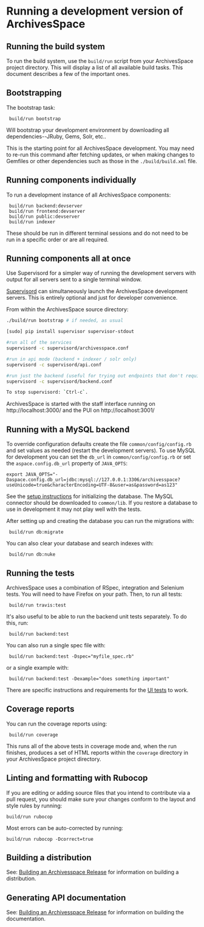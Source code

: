 # Running a development version of ArchivesSpace

## Running the build system

To run the build system, use the `build/run` script from your
ArchivesSpace project directory.  This will display a list of all
available build tasks.  This document describes a few of the important
ones.

## Bootstrapping

The bootstrap task:

     build/run bootstrap

Will bootstrap your development environment by downloading all
dependencies--JRuby, Gems, Solr, etc..

This is the starting point for all ArchivesSpace development. You may need
to re-run this command after fetching updates, or when making changes to
Gemfiles or other dependencies such as those in the `./build/build.xml` file.

## Running components individually

To run a development instance of all ArchivesSpace components:

     build/run backend:devserver
     build/run frontend:devserver
     build/run public:devserver
     build/run indexer

These should be run in different terminal sessions and do not need to be run
in a specific order or are all required.

## Running components all at once

Use Supervisord for a simpler way of running the development servers with output
for all servers sent to a single terminal window.

[Supervisord](http://supervisord.org/) can simultaneously launch the ArchivesSpace
development servers. This is entirely optional and just for developer convenience.

From within the ArchivesSpace source directory:

```bash
./build/run bootstrap # if needed, as usual

[sudo] pip install supervisor supervisor-stdout

#run all of the services
supervisord -c supervisord/archivesspace.conf

#run in api mode (backend + indexer / solr only)
supervisord -c supervisord/api.conf

#run just the backend (useful for trying out endpoints that don't require Solr)
supervisord -c supervisord/backend.conf

To stop supervisord: `Ctrl-c`.
```

ArchivesSpace is started with the staff interface running on http://localhost:3000/ and the PUI on http://localhost:3001/

## Running with a MySQL backend

To override configuration defaults create the file `common/config/config.rb`
and set values as needed (restart the development servers). To use MySQL
for development you can set the `db_url` in `common/config/config.rb` or set
the `aspace.config.db_url` property of `JAVA_OPTS`:

```
export JAVA_OPTS="-Daspace.config.db_url=jdbc:mysql://127.0.0.1:3306/archivesspace?useUnicode=true&characterEncoding=UTF-8&user=as&password=as123"
```

See the [setup instructions](../provisioning/mysql.md) for initializing the database.
The MySQL connector should be downloaded to `common/lib`. If you restore a
database to use in development it may not play well with the tests.

After setting up and creating the database you can run the migrations with:

     build/run db:migrate

You can also clear your database and search indexes with:

     build/run db:nuke

## Running the tests

ArchivesSpace uses a combination of RSpec, integration and Selenium
tests.  You will need to have Firefox on your path.  Then, to run all
tests:

     build/run travis:test

It's also useful to be able to run the backend unit tests separately.
To do this, run:

     build/run backend:test

You can also run a single spec file with:

     build/run backend:test -Dspec="myfile_spec.rb"

or a single example with:

     build/run backend:test -Dexample="does something important"

There are specific instructions and requirements for the [UI tests](ui_test.md) to work.

## Coverage reports

You can run the coverage reports using:

     build/run coverage

This runs all of the above tests in coverage mode and, when the run
finishes, produces a set of HTML reports within the `coverage`
directory in your ArchivesSpace project directory.

## Linting and formatting with Rubocop

If you are editing or adding source files that you intend to contribute via a pull request,
you should make sure your changes conform to the layout and style rules by running:

    build/run rubocop

Most errors can be auto-corrected by running:

    build/run rubocop -Dcorrect=true

## Building a distribution

See: [Building an Archivesspace Release](release.md) for information on building a distribution.

## Generating API documentation

See: [Building an Archivesspace Release](release.md) for information on building the documentation.
